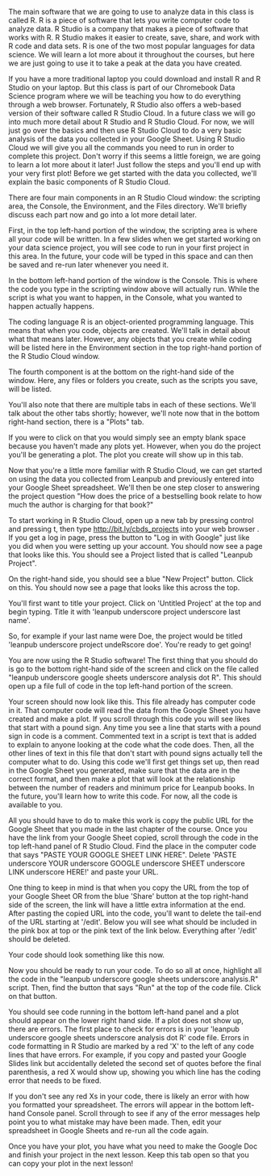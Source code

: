 The main software that we are going to use to analyze data in this class is called R. R is a piece of software that lets you write computer code to analyze data. R Studio is a company that makes a piece of software that works with R. R Studio makes it easier to create, save, share, and work with R code and data sets. R is one of the two most popular languages for data science. We will learn a lot more about it throughout the courses, but here we are just going to use it to take a peak at the data you have created. 

If you have a more traditional laptop you could download and install R and R Studio on your laptop. But this class is part of our Chromebook Data Science program where we will be teaching you how to do everything through a web browser. Fortunately, R Studio also offers a web-based version of their software called R Studio Cloud. In a future class we will go into much more detail about R Studio and R Studio Cloud. For now, we will just go over the basics and then use R Studio Cloud to do a very basic analysis of the data you collected in your Google Sheet. Using R Studio Cloud we will give you all the commands you need to run in order to complete this project. Don't worry if this seems a little foreign, we are going to learn a lot more about it later! Just follow the steps and you'll end up with your very first plot! Before we get started with the data you collected, we'll explain the basic components of R Studio Cloud.

There are four main components in an R Studio Cloud window: the scripting area, the Console, the Environment, and the Files directory. We'll briefly discuss each part now and go into a lot more detail later.

First, in the top left-hand portion of the window, the scripting area is where all your code will be written. In a few slides when we get started working on your data science project, you will see code to run in your first project in this area. In the future, your code will be typed in this space and can then be saved and re-run later whenever you need it.

In the bottom left-hand portion of the window is the Console. This is where the code you type in the scripting window above will actually run. While the script is what you want to happen, in the Console, what you wanted to happen actually happens.

The coding language R is an object-oriented programming language. This means that when you code, objects are created. We'll talk in detail about what that means later. However, any objects that you create while coding will be listed here in the Environment section in the top right-hand portion of the R Studio Cloud window.

The fourth component is at the bottom on the right-hand side of the window. Here, any files or folders you create, such as the scripts you save, will be listed.

You'll also note that there are multiple tabs in each of these sections. We'll talk about the other tabs shortly; however, we'll note now that in the bottom right-hand section, there is a "Plots" tab. 

If you were to click on that you would simply see an empty blank space because you haven't made any plots yet. However, when you do the project you'll be generating a plot. The plot you create will show up in this tab. 

Now that you're a little more familiar with R Studio Cloud, we can get started on using the data you collected from Leanpub and previously entered into your Google Sheet spreadsheet. We'll then be one step closer to answering the project question "How does the price of a bestselling book relate to how much the author is charging for that book?"

To start working in R Studio Cloud, open up a new tab by pressing control and pressing t, then type http://bit.ly/cbds_projects into your web browser . If you get a log in page, press the button to "Log in with Google" just like you did when you were setting up your account. You should now see a page that looks like this. You should see a Project listed that is called "Leanpub Project".

On the right-hand side, you should see a blue "New Project" button. Click on this. You should now see a page that looks like this across the top. 

You'll first want to title your project. Click on 'Untitled Project' at the top and begin typing. Title it with 'leanpub underscore project underscore last name'. 

So, for example if your last name were Doe, the project would be titled 'leanpub underscore project undeRscore doe'. You're ready to get going!

You are now using the R Studio software! The first thing that you should do is go to the bottom right-hand side of the screen and click on the file called "leanpub underscore google sheets underscore analysis dot R". This should open up a file full of code in the top left-hand portion of the screen. 

Your screen should now look like this. This file already has computer code in it. That computer code will read the data from the Google Sheet you have created and make a plot. If you scroll through this code you will see likes that start with a pound sign. Any time you see a line that starts with a pound sign in code is a comment. Commented text in a script is text that is added to explain to anyone looking at the code what the code does. Then, all the other lines of text in this file that don't start with pound signs actually tell the computer what to do. Using this code we'll first get things set up, then read in the Google Sheet you generated, make sure that the data are in the correct format, and then make a plot that will look at the relationship between the number of readers and minimum price for Leanpub books. In the future, you'll learn how to write this code. For now, all the code is available to you. 

All you should have to do to make this work is  copy the public URL for the Google Sheet that you made in the last chapter of the course. Once you have the link from your Google Sheet copied, scroll through the code in the top left-hand panel of R Studio Cloud. Find the place in the computer code that says "PASTE YOUR GOOGLE SHEET LINK HERE". Delete 'PASTE underscore YOUR underscore GOOGLE underscore SHEET underscore LINK underscore HERE!' and paste your URL. 

One thing to keep in mind is that when you copy the URL from the top of your Google Sheet OR from the blue 'Share' button at the top right-hand side of the screen, the link will have a little extra information at the end. After pasting the copied URL into the code, you'll want to delete the tail-end of the URL starting at '/edit'. Below you will see what should be included in the pink box at top or the pink text of the link below. Everything after '/edit' should be deleted. 

Your code should look something like this now. 

Now you should be ready to run your code. To do so all at once, highlight all the code in the "leanpub underscore google sheets underscore analysis.R" script. Then, find the button that says "Run" at the top of the code file. Click on that button. 

You should see code running in the bottom left-hand panel and a plot should appear on the lower right hand side. 
If a plot does not show up, there are errors. The first place to check for errors is in your 'leanpub underscore google sheets underscore analysis dot R' code file. Errors in code formatting in R Studio are marked by a red 'X' to the left of any code lines that have errors. For example, if you copy and pasted your Google Slides link but accidentally deleted the second set of quotes before the final parenthesis, a red X would show up, showing you which line has the coding error that needs to be fixed.

If you don't see any red Xs in your code, there is likely an error with how you formatted your spreadsheet. The errors will appear in the bottom left-hand Console panel. Scroll through to see if any of the error messages help point you to what mistake may have been made. Then, edit your spreadsheet in Google Sheets and re-run all the code again.  

Once you have your plot, you have what you need to make the Google Doc and finish your project in the next lesson. Keep this tab open so that you can copy your plot in the next lesson!